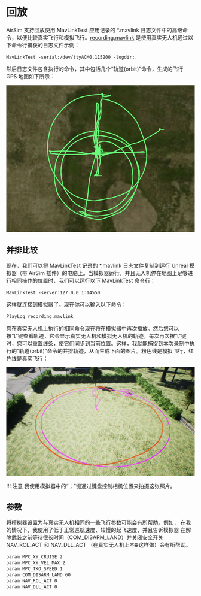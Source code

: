 # 回放

AirSim 支持回放使用 MavLinkTest 应用记录的 *.mavlink 日志文件中的高级命令，以便比较真实飞行和模拟飞行。[recording.mavlink](logs/recording.mavlink) 是使用真实无人机通过以下命令行捕获的日志文件示例：

```
MavLinkTest -serial:/dev/ttyACM0,115200 -logdir:. 
```

然后日志文件包含执行的命令，其中包括几个“轨道(orbit)”命令，生成的飞行 GPS 地图如下所示：


![real flight](images/RealFlight.png)

## 并排比较

现在，我们可以将 MavLinkTest 记录的 *.mavlink 日志文件复制到运行 Unreal 模拟器（带 AirSim 插件）的电脑上。当模拟器运行，并且无人机停在地图上足够进行相同操作的位置时，我们可以运行以下 MavLinkTest 命令行：

```
MavLinkTest -server:127.0.0.1:14550
```

这样就连接到模拟器了。现在你可以输入以下命令：

```
PlayLog recording.mavlink
```

您在真实无人机上执行的相同命令现在将在模拟器中再次播放。然后您可以按“t”键查看轨迹，它会显示真实无人机和模拟无人机的轨迹。每次再次按“t”键时，您可以重置线条，使它们同步到当前位置。这样，我就能捕捉到本次录制中执行的“轨道(orbit)”命令的并排轨迹，从而生成下面的图片。粉色线是模拟飞行，红色线是真实飞行：


![playback](images/Playback.png)


!!! 注意
    我使用模拟器中的“；”键通过键盘控制相机位置来拍摄这张照片。

## 参数

将模拟器设置为与真实无人机相同的一些飞行参数可能会有所帮助。例如，
在我的情况下，我使用了低于正常巡航速度、较慢的起飞速度，并且告诉模拟器
在解除武装之前等待很长时间（COM_DISARM_LAND）并关闭安全开关 NAV_RCL_ACT 和 NAV_DLL_ACT
（在真实无人机上`不要`这样做）会有所帮助。

```
param MPC_XY_CRUISE 2
param MPC_XY_VEL_MAX 2
param MPC_TKO_SPEED 1
param COM_DISARM_LAND 60
param NAV_RCL_ACT 0
param NAV_DLL_ACT 0
```

